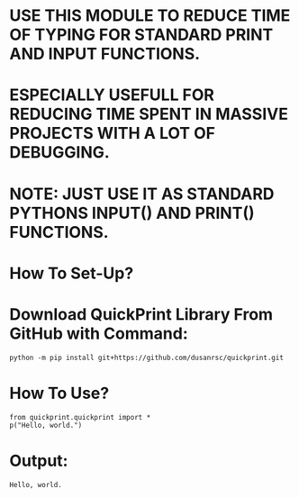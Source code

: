 # USE THIS MODULE TO REDUCE TIME OF TYPING FOR STANDARD PRINT AND INPUT FUNCTIONS.

# ESPECIALLY USEFULL FOR REDUCING TIME SPENT IN MASSIVE PROJECTS WITH A LOT OF DEBUGGING.

# NOTE: JUST USE IT AS STANDARD PYTHONS INPUT() AND PRINT() FUNCTIONS.

# How To Set-Up?
# Download QuickPrint Library From GitHub with Command:
    python -m pip install git+https://github.com/dusanrsc/quickprint.git

# How To Use?
    from quickprint.quickprint import *
    p("Hello, world.")

# Output:
    Hello, world.
